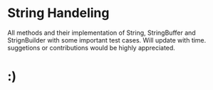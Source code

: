 # String Handeling

All methods and their implementation of String, StringBuffer and StrignBuilder with some important test cases.
Will update with time. 
suggetions or contributions would be highly appreciated.
# :)
